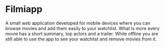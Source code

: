 # Filmiapp
A small web application developed for mobile devices where you can browse movies and add them easily to your watchlist. What is more every movie has a short summary, top actors and a trailer. While offline you are still able to use the app to see your watchlist and remove movies from it.